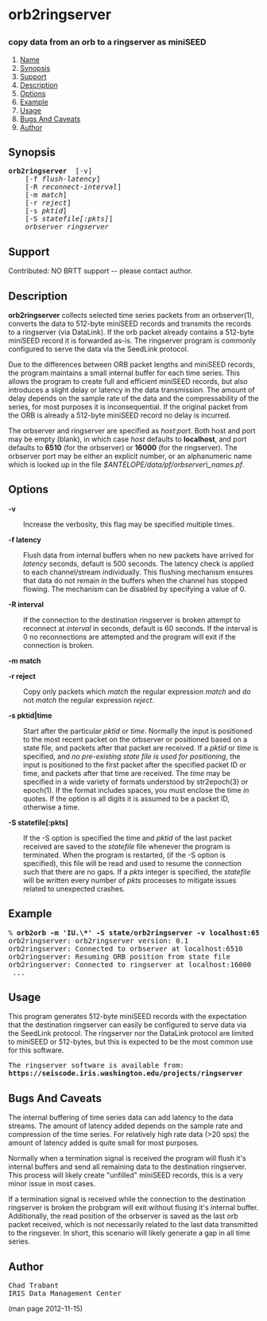 # <p >orb2ringserver 
###  copy data from an orb to a ringserver as miniSEED</p>

1. [Name](#)
1. [Synopsis](#synopsis)
1. [Support](#support)
1. [Description](#description)
1. [Options](#options)
1. [Example](#example)
1. [Usage](#usage)
1. [Bugs And Caveats](#bugs-and-caveats)
1. [Author](#author)

## <a id='synopsis'>Synopsis</a>

<pre >
<b>orb2ringserver</b>  [-v]
    [-f <i>flush-latency</i>]
    [-R <i>reconnect-interval</i>]
    [-m <i>match</i>]
    [-r <i>reject</i>]
    [-s <i>pktid</i>]
    [-S <i>statefile[:pkts]</i>]
    <i>orbserver</i> <i>ringserver</i>
</pre>

## <a id='support'>Support</a>

<p >Contributed: NO BRTT support -- please contact author.</p>

## <a id='description'>Description</a>

<p ><b>orb2ringserver</b> collects selected time series packets from an orbserver(1), converts the data to 512-byte miniSEED records and transmits the records to a ringserver (via DataLink).  If the orb packet already contains a 512-byte miniSEED record it is forwarded as-is.  The ringserver program is commonly configured to serve the data via the SeedLink protocol.</p>

<p >Due to the differences between ORB packet lengths and miniSEED records, the program maintains a small internal buffer for each time series.  This allows the program to create full and efficient miniSEED records, but also introduces a slight delay or latency in the data transmission.  The amount of delay depends on the sample rate of the data and the compressability of the series, for most purposes it is inconsequential.  If the original packet from the ORB is already a 512-byte miniSEED record no delay is incurred.</p>

<p >The orbserver and ringserver are specified as <i>host</i>:<i>port</i>. Both host and port may be empty (blank), in which case <i>host</i> defaults to <b>localhost</b>, and port defaults to <b>6510</b> (for the orbserver) or <b>16000</b> (for the ringserver).  The orbserver port may be either an explicit number, or an alphanumeric name which is looked up in the file <i>$ANTELOPE/data/pf/orbserver\_names.pf</i>.</p>

## <a id='options'>Options</a>

<b>-v</b>

<p style="padding-left: 30px;">Increase the verbosity, this flag may be specified multiple times.</p>

<b>-f latency</b>

<p style="padding-left: 30px;">Flush data from internal buffers when no new packets have arrived for <i>latency</i> seconds, default is 500 seconds.  The latency check is applied to each channel/stream individually.  This flushing mechanism ensures that data do not remain in the buffers when the channel has stopped flowing.  The mechanism can be disabled by specifying a value of 0.</p>

<b>-R interval</b>

<p style="padding-left: 30px;">If the connection to the destination ringserver is broken attempt to reconnect at <i>interval</i> in seconds, default is 60 seconds.  If the interval is 0 no reconnections are attempted and the program will exit if the connection is broken.</p>

<b>-m match</b>

<b>-r reject</b>

<p style="padding-left: 30px;">Copy only packets which <i>match</i> the regular expression <i>match</i> and do not <i>match</i> the regular expression <i>reject</i>.</p>

<b>-s pktid|time</b>

<p style="padding-left: 30px;">Start after the particular <i>pktid</i> or <i>time</i>.  Normally the input is positioned to the most recent packet on the orbserver or positioned based on a state file, and packets after that packet are received.  If a <i>pktid</i> or <i>time</i> is specified, and <i>no pre-existing state file is used for positioning</i>, the input is positioned to the first packet after the specified packet ID or time, and packets after that time are received.  The <i>time</i> may be specified in a wide variety of formats understood by str2epoch(3) or epoch(1).  If the format includes spaces, you must enclose the time <i>in</i> quotes.  If the option is all digits it is assumed to be a packet ID, otherwise a time.</p>

<b>-S statefile[:pkts]</b>

<p style="padding-left: 30px;">If the -S option is specified the time and <i>pktid</i> of the last packet received are saved to the <i>statefile</i> file whenever the program is terminated.  When the program is restarted, (if the -S option is specified), this file will be read and used to resume the connection such that there are no gaps.  If a <i>pkts</i> integer is specified, the <i>statefile</i> will be written every number of <i>pkts</i> processes to mitigate issues related to unexpected crashes.</p>

## <a id='example'>Example</a>

<pre >
%<b> orb2orb -m 'IU.\*' -S state/orb2ringserver -v localhost:6510 localhost:16000</b>
orb2ringserver: orb2ringserver version: 0.1
orb2ringserver: Connected to orbserver at localhost:6510
orb2ringserver: Resuming ORB position from state file
orb2ringserver: Connected to ringserver at localhost:16000
 ...
</pre>

## <a id='usage'>Usage</a>

<p >This program generates 512-byte miniSEED records with the expectation that the destination ringserver can easily be configured to serve data via the SeedLink protocol.  The ringserver nor the DataLink protocol are limited to miniSEED or 512-bytes, but this is expected to be the most common use for this software.</p>

<pre >
The ringserver software is available from:
<b>https://seiscode.iris.washington.edu/projects/ringserver</b>
</pre>

## <a id='bugs-and-caveats'>Bugs And Caveats</a>

<p >The internal buffering of time series data can add latency to the data streams.  The amount of latency added depends on the sample rate and compression of the time series.  For relatively high rate data (>20 sps) the amount of latency added is quite small for most purposes.</p>

<p >Normally when a termination signal is received the program will flush it's internal buffers and send all remaining data to the destination ringserver.  This process will likely create "unfilled" miniSEED records, this is a very minor issue in most cases.</p>

<p >If a termination signal is received while the connection to the destination ringserver is broken the probgram will exit without flusing it's internal buffer.  Additionally, the read position of the orbserver is saved as the last orb packet received, which is not necessarily related to the last data transmitted to the ringsever.  In short, this scenario will likely generate a gap in all time series.</p>

## <a id='author'>Author</a>

<pre >
Chad Trabant
IRIS Data Management Center
</pre>


(man page 2012-11-15)
